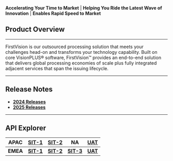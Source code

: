 **Accelerating Your Time to Market** | **Helping You Ride the Latest Wave of Innovation** | **Enables Rapid Speed to Market**


## Product Overview

* * *

FirstVision is our outsourced processing solution that meets your challenges head-on and transforms your technology capability. Built on core VisionPLUS® software, FirstVision™ provides an end-to-end solution that delivers global processing economies of scale plus fully integrated adjacent services that span the issuing lifecycle.

* * *

## Release Notes

 - __[2024 Releases](https://fiserv.github.io/firstvision-emea/docs/release-notes/Releases/2024/2024.html)__
 - __[2025 Releases](https://fiserv.github.io/firstvision-emea/docs/release-notes/Releases/2025/2025.html)__

* * *

## API Explorer

| APAC     | [SIT-1](https://fiserv.github.io/firstvision-emea/assets/swagger/api.html?file=qa-in.yaml)  | [SIT-2](https://fiserv.github.io/firstvision-emea/assets/swagger/api.html?file=qa2-in.yaml)  | NA                                                                                           | [UAT](https://fiserv.github.io/firstvision-emea/assets/swagger/api.html?file=uat-in.yaml)  |
|----------|---------------------------------------------------------------------------------------------|----------------------------------------------------------------------------------------------|----------------------------------------------------------------------------------------------|--------------------------------------------------------------------------------------------|
| __EMEA__ | __[SIT-1](https://fiserv.github.io/firstvision-emea/assets/swagger/api.html?file=qa.yaml)__ | __[SIT-2](https://fiserv.github.io/firstvision-emea/assets/swagger/api.html?file=qa2.yaml)__ | __[SIT-3](https://fiserv.github.io/firstvision-emea/assets/swagger/api.html?file=qa3.yaml)__ | __[UAT](https://fiserv.github.io/firstvision-emea/assets/swagger/api.html?file=uat.yaml)__ | 
